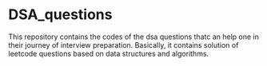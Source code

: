 # DSA_questions
This repository contains the codes of the dsa questions thatc an help one in their journey of interview preparation.
Basically, it contains solution of leetcode questions based on data structures and algorithms.
